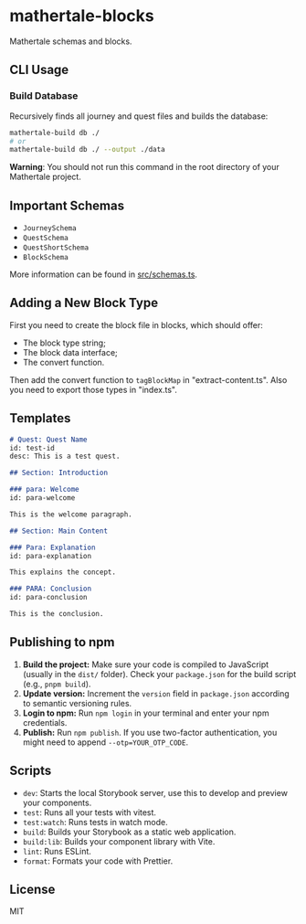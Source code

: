 # mathertale-blocks

Mathertale schemas and blocks. 


## CLI Usage

### Build Database
Recursively finds all journey and quest files and builds the database:

```bash
mathertale-build db ./
# or
mathertale-build db ./ --output ./data
```

**Warning**: You should not run this command in the root directory of your Mathertale project.


## Important Schemas

- `JourneySchema`
- `QuestSchema`
- `QuestShortSchema`
- `BlockSchema`

More information can be found in [src/schemas.ts](./src/schemas.ts).

## Adding a New Block Type

First you need to create the block file in blocks, which should offer:
- The block type string;
- The block data interface;
- The convert function.

Then add the convert function to `tagBlockMap` in "extract-content.ts". Also you need to export those types in "index.ts".

## Templates

```markdown
# Quest: Quest Name
id: test-id
desc: This is a test quest.

## Section: Introduction

### para: Welcome
id: para-welcome

This is the welcome paragraph.

## Section: Main Content

### Para: Explanation
id: para-explanation

This explains the concept.

### PARA: Conclusion
id: para-conclusion

This is the conclusion.
```

## Publishing to npm

1.  **Build the project:** Make sure your code is compiled to JavaScript (usually in the `dist/` folder). Check your `package.json` for the build script (e.g., `pnpm build`).
2.  **Update version:** Increment the `version` field in `package.json` according to semantic versioning rules.
3.  **Login to npm:** Run `npm login` in your terminal and enter your npm credentials.
4.  **Publish:** Run `npm publish`. If you use two-factor authentication, you might need to append `--otp=YOUR_OTP_CODE`.

## Scripts

- `dev`: Starts the local Storybook server, use this to develop and preview your components.
- `test`: Runs all your tests with vitest.
- `test:watch`: Runs tests in watch mode.
- `build`: Builds your Storybook as a static web application.
- `build:lib`: Builds your component library with Vite.
- `lint`: Runs ESLint.
- `format`: Formats your code with Prettier.

## License

MIT
